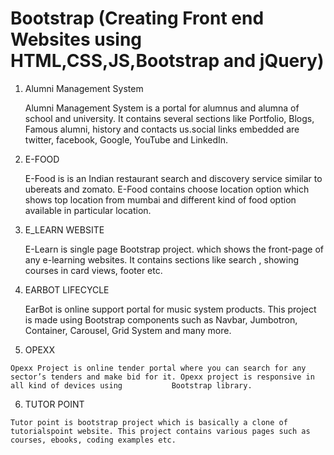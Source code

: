 # Bootstrap (Creating Front end Websites using HTML,CSS,JS,Bootstrap and jQuery)

1.  Alumni Management System 

    Alumni Management System is a portal for alumnus and alumna of school and university. It contains several sections like Portfolio, Blogs, Famous alumni, history and contacts       us.social links embedded are twitter, facebook, Google, YouTube and LinkedIn.

2.  E-FOOD

    E-Food is is an Indian restaurant search and discovery service similar to ubereats and zomato. E-Food contains choose location option which shows top location from mumbai and     different kind of food option available in particular location.
    
3.  E_LEARN WEBSITE

    E-Learn is single page Bootstrap project. which shows the front-page of any e-learning websites. It contains sections like search , showing courses in card views, footer etc.

4.  EARBOT LIFECYCLE

    EarBot is online support portal for music system products. This project is made using Bootstrap components such as Navbar, Jumbotron, Container, Carousel, Grid System and many     more.
    
 5.   OPEXX

    Opexx Project is online tender portal where you can search for any sector’s tenders and make bid for it. Opexx project is responsive in        all kind of devices using           Bootstrap library.
  
 6.  TUTOR POINT

    Tutor point is bootstrap project which is basically a clone of tutorialspoint website. This project contains various pages such as courses, ebooks, coding examples etc.

